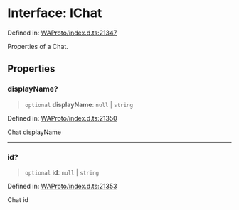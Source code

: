 # Interface: IChat

Defined in: [WAProto/index.d.ts:21347](https://github.com/Fokusdotid/bail/blob/fcd0cec6f26de1fb545eb2e03fa5c63fbad99d3d/WAProto/index.d.ts#L21347)

Properties of a Chat.

## Properties

### displayName?

> `optional` **displayName**: `null` \| `string`

Defined in: [WAProto/index.d.ts:21350](https://github.com/Fokusdotid/bail/blob/fcd0cec6f26de1fb545eb2e03fa5c63fbad99d3d/WAProto/index.d.ts#L21350)

Chat displayName

***

### id?

> `optional` **id**: `null` \| `string`

Defined in: [WAProto/index.d.ts:21353](https://github.com/Fokusdotid/bail/blob/fcd0cec6f26de1fb545eb2e03fa5c63fbad99d3d/WAProto/index.d.ts#L21353)

Chat id
